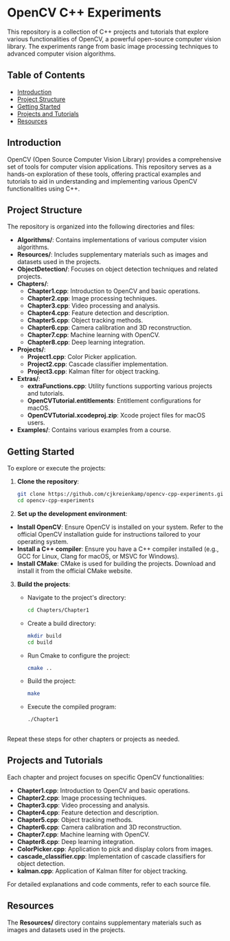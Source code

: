 # OpenCV C++ Experiments

This repository is a collection of C++ projects and tutorials that explore various functionalities of OpenCV, a powerful open-source computer vision library. The experiments range from basic image processing techniques to advanced computer vision algorithms.

## Table of Contents

- [Introduction](#introduction)
- [Project Structure](#project-structure)
- [Getting Started](#getting-started)
- [Projects and Tutorials](#projects-and-tutorials)
- [Resources](#resources)

## Introduction

OpenCV (Open Source Computer Vision Library) provides a comprehensive set of tools for computer vision applications. This repository serves as a hands-on exploration of these tools, offering practical examples and tutorials to aid in understanding and implementing various OpenCV functionalities using C++.

## Project Structure

The repository is organized into the following directories and files:

- **Algorithms/**: Contains implementations of various computer vision algorithms.
- **Resources/**: Includes supplementary materials such as images and datasets used in the projects.
- **ObjectDetection/**: Focuses on object detection techniques and related projects.
- **Chapters/**:
  - **Chapter1.cpp**: Introduction to OpenCV and basic operations.
  - **Chapter2.cpp**: Image processing techniques.
  - **Chapter3.cpp**: Video processing and analysis.
  - **Chapter4.cpp**: Feature detection and description.
  - **Chapter5.cpp**: Object tracking methods.
  - **Chapter6.cpp**: Camera calibration and 3D reconstruction.
  - **Chapter7.cpp**: Machine learning with OpenCV.
  - **Chapter8.cpp**: Deep learning integration.
- **Projects/**:
  - **Project1.cpp**: Color Picker application.
  - **Project2.cpp**: Cascade classifier implementation.
  - **Project3.cpp**: Kalman filter for object tracking.
- **Extras/**:
  - **extraFunctions.cpp**: Utility functions supporting various projects and tutorials.
  - **OpenCVTutorial.entitlements**: Entitlement configurations for macOS.
  - **OpenCVTutorial.xcodeproj.zip**: Xcode project files for macOS users.
- **Examples/**: Contains various examples from a course.

## Getting Started

To explore or execute the projects:

1. **Clone the repository**:

   ```bash
   git clone https://github.com/cjkreienkamp/opencv-cpp-experiments.git
   cd opencv-cpp-experiments
2. **Set up the development environment**:

  - **Install OpenCV**: Ensure OpenCV is installed on your system. Refer to the official OpenCV installation guide for instructions tailored to your operating system.
  - **Install a C++ compiler**: Ensure you have a C++ compiler installed (e.g., GCC for Linux, Clang for macOS, or MSVC for Windows).
  - **Install CMake**: CMake is used for building the projects. Download and install it from the official CMake website.

3. **Build the projects**:

   - Navigate to the project's directory:
     ```bash
     cd Chapters/Chapter1
     ```
   - Create a build directory:
     ```bash
     mkdir build
     cd build
     ```
   - Run Cmake to configure the project:
     ```bash
     cmake ..
     ```

   - Build the project:
      ```bash
      make

   - Execute the compiled program:
     ```bash
     ./Chapter1
    
  Repeat these steps for other chapters or projects as needed.

## Projects and Tutorials

Each chapter and project focuses on specific OpenCV functionalities:

- **Chapter1.cpp**: Introduction to OpenCV and basic operations.
- **Chapter2.cpp**: Image processing techniques.
- **Chapter3.cpp**: Video processing and analysis.
- **Chapter4.cpp**: Feature detection and description.
- **Chapter5.cpp**: Object tracking methods.
- **Chapter6.cpp**: Camera calibration and 3D reconstruction.
- **Chapter7.cpp**: Machine learning with OpenCV.
- **Chapter8.cpp**: Deep learning integration.
- **ColorPicker.cpp**: Application to pick and display colors from images.
- **cascade_classifier.cpp**: Implementation of cascade classifiers for object detection.
- **kalman.cpp**: Application of Kalman filter for object tracking.

For detailed explanations and code comments, refer to each source file.

## Resources

The **Resources/** directory contains supplementary materials such as images and datasets used in the projects.
